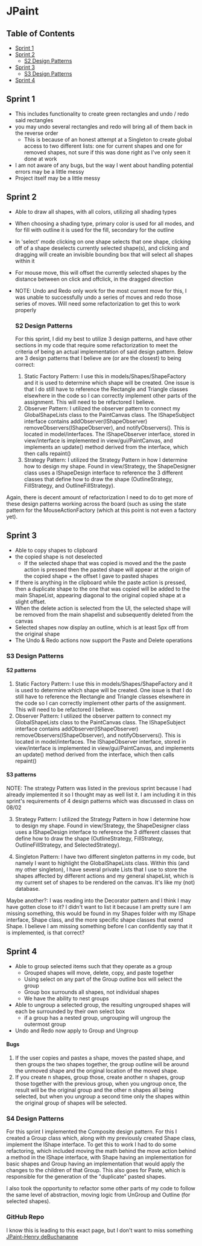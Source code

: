 # JPaint
## Table of Contents
* [Sprint 1](#sprint-1)
* [Sprint 2](#sprint-2)
  * [S2 Design Patterns](#s2-design-patterns)
* [Sprint 3](#sprint-3)
  * [S3 Design Patterns](#s3-design-patterns)
* [Sprint 4](#sprint-4)


## Sprint 1 ##
* This includes functionality to create green rectangles and undo / redo said rectangles
* you may undo several rectangles and redo will bring all of them back in the reverse order
  * This is because of an honest attempt at a Singleton to create global access to two different lists: one for current shapes and one for removed shapes, not sure if this was done right as I've only seen it done at work
* I am not aware of any bugs, but the way I went about handling potential errors may be a little messy
* Project itself may be a little messy

## Sprint 2 ##
* Able to draw all shapes, with all colors, utilizing all shading types
* When choosing a shading type, primary color is used for all modes, and for fill with outline it is used for the fill, secondary for the outline
* In 'select' mode clicking on one shape selects that one shape, clicking off of a shape deselects currently selected shape(s), and clicking and dragging will create an invisible bounding box that will select all shapes within it
* For mouse move, this will offset the currently selected shapes by the distance between on click and offclick, in the dragged direction
* NOTE: Undo and Redo only work for the most current move for this, I was unable to successfully undo a series of moves and redo those series of moves. Will need some refactorization to get this to work properly

  ### S2 Design Patterns ###
  For this sprint, I did my best to utilize 3 design patterns, and have other sections in my code that require some refactorization to meet the criteria of being an actual implementation of said design pattern.
  Below are 3 design patterns that I believe are (or are the closest) to being correct:
  1. Static Factory Pattern: 
       I use this in models/Shapes/ShapeFactory and it is used to determine which shape will be created. One issue is that I do still have to reference the Rectangle and Triangle classes elsewhere in the code so I can correctly implement other parts of the assignment. This will need to be refactored I believe.
  2. Observer Pattern: I utilized the observer pattern to connect my GlobalShapeLists class to the PaintCanvas class. The IShapeSubject interface contains addObserver(IShapeObserver) removeObservers(IShapeObserver), and notifyObservers(). This is located in model/interfaces. The IShapeObserver interface, stored in view/interface is implemented in view/gui/PaintCanvas, and implements an update() method derived from the interface, which then calls repaint()
  3. Strategy Pattern: I utilized the Strategy Pattern in how I determine how to design my shape. Found in view/Strategy, the ShapeDesigner class uses a IShapeDesign interface to reference the 3 different classes that define how to draw the shape (OutlineStrategy, FillStrategy, and OutlineFillStrategy).
 
 Again, there is decent amount of refactorization I need to do to get more of these design patterns working across the board (such as using the state pattern for the MouseActionFactory (which at this point is not even a factory yet). 

 ## Sprint 3 ##
* Able to copy shapes to clipboard
* the copied shape is not deselected
  * If the selected shape that was copied is moved and the the paste action is pressed  then the pasted shape will appear at the origin of the copied shape + the offset I gave to pasted shapes
*  If there is anything in the clipboard while the paste action is pressed, then a duplicate shape to the one that was copied will be added to the main ShapeList, appearing diagonal to the original copied shape at a slight offset.
*  When the delete action is selected from the UI, the selected shape will be removed from the main shapelist and subsequently deleted from the canvas
*  Selected shapes now display an outline, which is at least 5px off from the original shape
*  The Undo & Redo actions now support the Paste and Delete operations

  ### S3 Design Patterns ###
  #### S2 patterns ####
   1. Static Factory Pattern: 
       I use this in models/Shapes/ShapeFactory and it is used to determine which shape will be created. One issue is that I do still have to reference the Rectangle and Triangle classes elsewhere in the code so I can correctly implement other parts of the assignment. This will need to be refactored I believe.
  2. Observer Pattern: I utilized the observer pattern to connect my GlobalShapeLists class to the PaintCanvas class. The IShapeSubject interface contains addObserver(IShapeObserver) removeObservers(IShapeObserver), and notifyObservers(). This is located in model/interfaces. The IShapeObserver interface, stored in view/interface is implemented in view/gui/PaintCanvas, and implements an update() method derived from the interface, which then calls repaint()
  #### S3 patterns ####
  NOTE: The strategy Pattern was listed in the previous sprint because I had already implemented it so I thought may as well list it. I am including it in this sprint's requirements of 4 design patterns which was discussed in class on 08/02
 
  3. Strategy Pattern: I utilized the Strategy Pattern in how I determine how to design my shape. Found in view/Strategy, the ShapeDesigner class uses a IShapeDesign interface to reference the 3 different classes that define how to draw the shape (OutlineStrategy, FillStrategy, OutlineFillStrategy, and SelectedStrategy).
  
  4. Singleton Pattern: I have two different singleton patterns in my code, but namely I want to highlight the GlobalShapeLists class. Within this (and my other singleton), I have several private Lists that I use to store the shapes affected by different actions and my general shapeList, which is my current set of shapes to be rendered on the canvas. It's like my (not) database.

Maybe another?: I was reading into the Decorator pattern and I think I may have gotten close to it? I didn't want to list it because I am pretty sure I am missing something, this would be found in my Shapes folder with my IShape interface, Shape class, and the more specific shape classes that exend Shape. I believe I am missing something before I can confidently say that it is implemented, is that correct?

## Sprint 4 ##
*  Able to group selected items such that they operate as a group
   *  Grouped shapes will move, delete, copy, and paste together
   *  Using select on any part of the Group outline box will select the group
   *  Group box surrounds all shapes, not individual shapes
   *  We have the ability to nest groups
*  Able to ungroup a selected group, the resulting ungrouped shapes will each be surrounded by their own select box
   *  if a group has a nested group, ungrouping will ungroup the outermost group
*  Undo and Redo now apply to Group and Ungroup

#### Bugs ####
  1.  If the user copies and pastes a shape, moves the pasted shape, and then groups the two shapes together, the group outline will be around the unmoved shape and the original location of the moved shape.
  2.  If you create n shapes, group those, create another n shapes, group those together with the previous group, when you ungroup once, the result will be the original group and the other n shapes all being selected, but when you ungroup a second time only the shapes within the original group of shapes will be selected.

### S4 Design Patterns ###
For this sprint I implemented the Composite design pattern. For this I created a Group class which, along with my previously created Shape class, implement the IShape interface. To get this to work I had to do some refactoring, which included moving the math behind the move action behind a method in the IShape interface, with Shape having an implementation for basic shapes and Group having an implementation that would apply the changes to the children of that Group. This also goes for Paste, which is responsible for the generation of the "duplicate" pasted shapes.

I also took the opportunity to refactor some other parts of my code to follow the same level of abstraction, moving logic from UnGroup and Outline (for selected shapes). 

### GitHub Repo ###
I know this is leading to this exact page, but I don't want to miss something
[JPaint-Henry deBuchananne](https://github.com/HenrydeB/JPaint)

